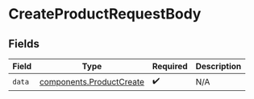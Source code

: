 # CreateProductRequestBody


## Fields

| Field                                                                | Type                                                                 | Required                                                             | Description                                                          |
| -------------------------------------------------------------------- | -------------------------------------------------------------------- | -------------------------------------------------------------------- | -------------------------------------------------------------------- |
| `data`                                                               | [components.ProductCreate](../../models/components/productcreate.md) | :heavy_check_mark:                                                   | N/A                                                                  |